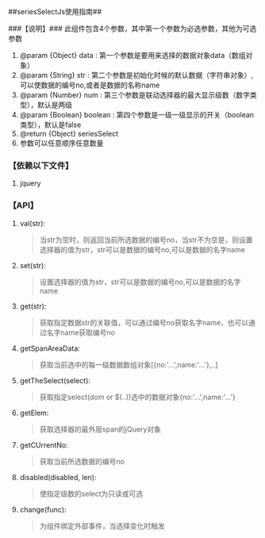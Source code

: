##seriesSelectJs使用指南##

###【说明】###
此组件包含4个参数，其中第一个参数为必选参数，其他为可选参数  
1. @param {Object} data : 第一个参数是要用来选择的数据对象data（数组对象）      
2. @param {String} str : 第二个参数是初始化时候的默认数据（字符串对象）,可以使数据的编号no,或者是数据的名称name   
3. @param {Number} num : 第三个参数是联动选择器的最大显示级数（数字类型），默认是两级  
4. @param {Boolean} boolean : 第四个参数是一级一级显示的开关（boolean类型），默认是false  
5. @return {Object} seriesSelect 
6. 参数可以任意顺序任意数量  


### 【依赖以下文件】 ###
1. jquery  


### 【API】 ###
1. val(str):  
	>   当str为空时，则返回当前所选数据的编号no，当str不为空是，则设置选择器的值为str，str可以是数据的编号no,可以是数据的名字name  

2. set(str):
	>   设置选择器的值为str，str可以是数据的编号no,可以是数据的名字name  

3. get(str):
	>   获取指定数据str的关联值，可以通过编号no获取名字name，也可以通过名字name获取编号no  

4. getSpanAreaData:
	>   获取当前选中的每一级数据数组对象[{no:'...',name:'...'},..]  

5. getTheSelect(select):
	>   获取指定select(dom or $(..))选中的数据对象{no:'...',name:'...'}  

6. getElem:
	>   获取选择器的最外层span的jQuery对象  

7. getCUrrentNo:
	>   获取当前所选数据的编号no

8. disabled(disabled, len):
	>   使指定级数的select为只读或可选

9. change(func):
	>   为组件绑定外部事件，当选择变化时触发






